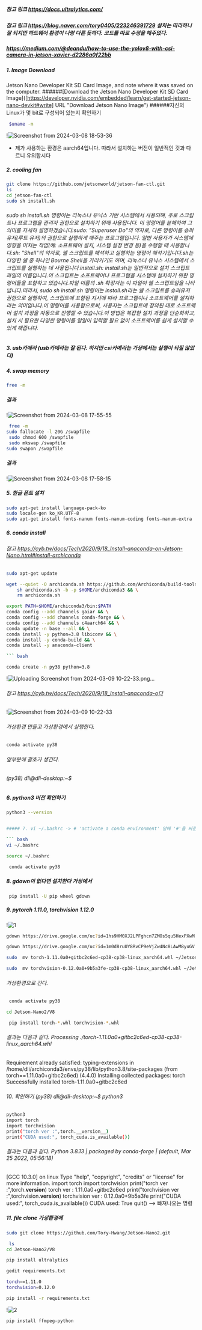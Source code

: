 
##### 참고 링크 https://docs.ultralytics.com/
##### 참고 링크 https://blog.naver.com/tory0405/223246391729  설치는 따라하니 잘 되지만 하드웨어 환경이 나랑 다른 듯하다. 코드를 따로 수정을 해주었다. 
##### https://medium.com/@deandu/how-to-use-the-yolov8-with-csi-camera-in-jetson-xavier-d2286a0f22bb
##### 1. Image Download
Jetson Nano Developer Kit SD Card Image, and note where it was saved on the computer.
######[Download the Jetson Nano Developer Kit SD Card Image]([https://developer.nvidia.com/embedded/learn/get-started-jetson-nano-devkit#write] URL "Download Jetson Nano Image")
######자신의 Linux가 몇 bit로 구성되어 있는지 확인하기 
``` bash
 $uname -m
```
!![Screenshot from 2024-03-08 18-53-36](https://github.com/jetsonmom/yolov8_jetson4GB/assets/92077615/917672ac-b7ff-45c5-8f8f-b27e57e2227e)

- 제가 사용하는 환경은 aarch64입니다. 따라서 설치하는 버전이 일반적인 것과 다르니 유의합시다
##### 2. cooling fan
```bash
git clone https://github.com/jetsonworld/jetson-fan-ctl.git
ls
cd jetson-fan-ctl
sudo sh install.sh
````
###### sudo sh install.sh 명령어는 리눅스나 유닉스 기반 시스템에서 사용되며, 주로 스크립트나 프로그램을 관리자 권한으로 설치하기 위해 사용됩니다. 이 명령어를 분해하여 그 의미를 자세히 설명하겠습니다:sudo: "Superuser Do"의 약자로, 다른 명령어를 슈퍼유저(루트 유저)의 권한으로 실행하게 해주는 프로그램입니다. 일반 사용자가 시스템에 영향을 미치는 작업(예: 소프트웨어 설치, 시스템 설정 변경 등)을 수행할 때 사용합니다.sh: "Shell"의 약자로, 쉘 스크립트를 해석하고 실행하는 명령어 해석기입니다.sh는 다양한 쉘 중 하나인 Bourne Shell을 가리키기도 하며, 리눅스나 유닉스 시스템에서 스크립트를 실행하는 데 사용됩니다.install.sh: install.sh는 일반적으로 설치 스크립트 파일의 이름입니다.이 스크립트는 소프트웨어나 프로그램을 시스템에 설치하기 위한 명령어들을 포함하고 있습니다.파일 이름의 .sh 확장자는 이 파일이 쉘 스크립트임을 나타냅니다.따라서, sudo sh install.sh 명령어는 install.sh라는 쉘 스크립트를 슈퍼유저 권한으로 실행하여, 스크립트에 포함된 지시에 따라 프로그램이나 소프트웨어를 설치하라는 의미입니다.이 명령어를 사용함으로써, 사용자는 스크립트에 정의된 대로 소프트웨어 설치 과정을 자동으로 진행할 수 있습니다.이 방법은 복잡한 설치 과정을 단순화하고, 설치 시 필요한 다양한 명령어를 일일이 입력할 필요 없이 소프트웨어를 쉽게 설치할 수 있게 해줍니다.
##### 3.  usb카메라 (usb카메라는 잘 된다. 하지만 csi카메라는 가상에서는 실행이 되질 않았다)

##### 4. swap memory
``` bash
free -m

```
##### 결과
!![Screenshot from 2024-03-08 17-55-55](https://github.com/jetsonmom/yolov8_jetson4GB/assets/92077615/e9c856b1-259d-434e-984b-7ea3b2759ec2)

``` bash
 free -m
sudo fallocate -l 20G /swapfile
 sudo chmod 600 /swapfile
 sudo mkswap /swapfile
sudo swapon /swapfile

```
##### 결과
!![Screenshot from 2024-03-08 17-58-15](https://github.com/jetsonmom/yolov8_jetson4GB/assets/92077615/e9a6381b-435b-48a4-8376-981448ab4293)



##### 5. 한글 폰트 설치

``` bash
sudo apt-get install language-pack-ko
sudo locale-gen ko_KR.UTF-8
sudo apt-get install fonts-nanum fonts-nanum-coding fonts-nanum-extra

````
##### 6. conda install

###### 참고 https://cyb.tw/docs/Tech/2020/9/18_Install-anaconda-on-Jetson-Nano.html#install-archiconda

``` bash
sudo apt-get update
````

```bash
wget --quiet -O archiconda.sh https://github.com/Archiconda/build-tools/releases/download/0.2.3/Archiconda3-0.2.3-Linux-aarch64.sh && \
    sh archiconda.sh -b -p $HOME/archiconda3 && \
    rm archiconda.sh

export PATH=$HOME/archiconda3/bin:$PATH
conda config --add channels gaiar && \
conda config --add channels conda-forge && \
conda config --add channels c4aarch64 && \
conda update -n base --all && \
conda install -y python=3.8 libiconv && \
conda install -y conda-build && \
conda install -y anaconda-client

``` bash

conda create -n py38 python=3.8
```
!![Uploading Screenshot from 2024-03-09 10-22-33.png…]()

###### 참고 https://cyb.tw/docs/Tech/2020/9/18_Install-anaconda-o다
!![Screenshot from 2024-03-09 10-22-33](https://github.com/jetsonmom/yolov8_jetson4GB/assets/92077615/4553e77f-b7d2-4cfb-9121-340a7620b2da)


###### 가상환경 만들고 가상환경에서 실행한다.
``` bash
conda activate py38

````
###### 앞부분에 괄호가 생긴다.
###### (py38) dli@dli-desktop:~$ 
##### 6. python3 버전 확인하기

``` bash
python3 --version


##### 7. vi ~/.bashrc -> # 'activate a conda environment' 앞에 '#'을 써준다 저장한다. wq!

``` bash
vi ~/.bashrc
````
``` bash
source ~/.bashrc
````
``` bash
 conda activate py38
````
##### 8. gdown이 없다면 설치한다 가상에서
``` bash
 pip install -U pip wheel gdown
````

##### 9.   pytorch 1.11.0, torchvision 1.12.0  
!![1](https://github.com/jetsonmom/yolov8_jetson4GB/assets/92077615/20f7e0dd-50ce-47e3-8d39-1c67fe61a870)


```bash
gdown https://drive.google.com/uc?id=1hs9HM0XJ2LPFghcn7ZMOs5qu5HexPXwM
````
```bash
gdown https://drive.google.com/uc?id=1m0d8ruUY8RvCP9eVjZw4Nc8LAwM8yuGV
````
```bash
sudo  mv torch-1.11.0a0+gitbc2c6ed-cp38-cp38-linux_aarch64.whl ~/Jetson-Nano2/V8
````

```bash
sudo  mv torchvision-0.12.0a0+9b5a3fe-cp38-cp38-linux_aarch64.whl ~/Jetson-Nano2/V8
````
###### 가상환경으로 간다.

```bash
 conda activate py38
````
```bash
cd Jetson-Nano2/V8
````
```bash
 pip install torch-*.whl torchvision-*.whl
````
###### 결과는 다음과 같다. Processing ./torch-1.11.0a0+gitbc2c6ed-cp38-cp38-linux_aarch64.whl
Requirement already satisfied: typing-extensions in /home/dli/archiconda3/envs/py38/lib/python3.8/site-packages (from torch==1.11.0a0+gitbc2c6ed) (4.4.0)
Installing collected packages: torch
Successfully installed torch-1.11.0a0+gitbc2c6ed

###### 10. 확인하기 (py38) dli@dli-desktop:~$ python3
 ```bash
python3
import torch
import torchvision
print("torch ver :",torch.__version__)
print("CUDA used:", torch_cuda.is_available())
````
###### 결과는 다음과 같다. Python 3.8.13 | packaged by conda-forge | (default, Mar 25 2022, 05:56:18) 
[GCC 10.3.0] on linux Type "help", "copyright", "credits" or "license" for more information. 
import torch
import torchvision 
print("torch ver :",torch.__version__) 
torch ver : 1.11.0a0+gitbc2c6ed
print("torchvision ver :",torchvision.__version__)
torchvision ver : 0.12.0a0+9b5a3fe
print("CUDA used:", torch_cuda.is_available())
CUDA used: True
quit()  —>  빠져나오는 명령

##### 11. file clone 가상환경에
 ```bash
sudo git clone https://github.com/Tory-Hwang/Jetson-Nano2.git
````
```bash
 ls
cd Jetson-Nano2/V8
````
 ```bash
pip install ultralytics
````
```bash
gedit requirements.txt
````
```bash
torch==1.11.0
torchvision=0.12.0
````
```bash
pip install -r requirements.txt
````
!![2](https://github.com/jetsonmom/yolov8_jetson4GB/assets/92077615/4442d525-ee44-425c-8dbc-83b76ad02718)

```bash
pip install ffmpeg-python
````
